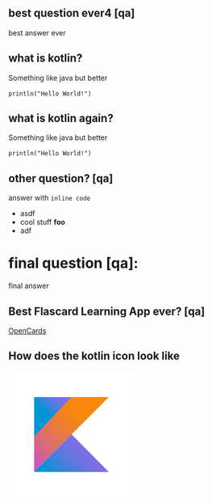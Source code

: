 ## best question ever4 [qa]

best answer ever


## what is kotlin?

Something like java but  better


```
println("Hello World!")
```

## what is kotlin again?

Something like java but  better

```
println("Hello World!")
```




## other question? [qa]

answer with `inline code`
* asdf
* cool stuff **foo**
* adf

# final question [qa]:

final answer


## Best Flascard Learning App ever? [qa]


[OpenCards](http://opencards.info)

## How does the kotlin icon look like

![](.kotlin_qa.images/kotlin_250x250.png)


